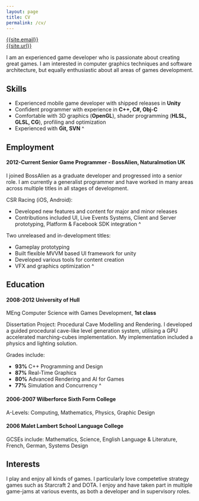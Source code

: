 ```yaml
---
layout: page
title: CV
permalink: /cv/
---
```


[{{site.email}}](mailto:{{site.email}})   
[{{site.url}}]({{site.url}})

I am an experienced game developer who is passionate about creating great games. I am interested in computer graphics techniques and software architecture, but equally enthusiastic about all areas of games development.

## Skills

- Experienced mobile game developer with shipped releases in __Unity__
- Confident programmer with experience in __C++, C#, Obj-C__
- Comfortable with 3D graphics (__OpenGL__), shader programming (__HLSL, GLSL, CG__), profiling and optimization
- Experienced with __Git, SVN__
^

## Employment

#### __2012-Current__ Senior Game Programmer - BossAlien, Naturalmotion UK

I joined BossAlien as a graduate developer and progressed into a senior role. I am currently a generalist programmer and have worked in many areas across multiple titles in all stages of development.

CSR Racing (iOS, Android):

- Developed new features and content for major and minor releases
- Contributions included UI, Live Events Systems, Client and Server prototyping, Platform & Facebook SDK integration
^

Two unreleased and in-development titles:

- Gameplay prototyping
- Built flexible MVVM based UI framework for unity
- Developed various tools for content creation
- VFX and graphics optimization
^

## Education

#### __2008-2012__ University of Hull

MEng Computer Science with Games Development, __1st class__

Dissertation Project: Procedural Cave Modelling and Rendering. I developed a guided procedural cave-like level generation system, utilising a GPU accelerated marching-cubes implementation. My implementation included a physics and lighting solution.

Grades include:

- __93%__ C++ Programming and Design
- __87%__ Real-Time Graphics
- __80%__ Advanced Rendering and AI for Games
- __77%__ Simulation and Concurrency
^

#### __2006-2007__ Wilberforce Sixth Form College

A-Levels: Computing, Mathematics, Physics, Graphic Design

#### __2006__ Malet Lambert School Language College

GCSEs include: Mathematics, Science, English Language & Literature, French, German, Systems Design


## Interests

I play and enjoy all kinds of games. I particularly love competetive strategy games such as Starcraft 2 and DOTA. I enjoy and have taken part in multiple game-jams at various events, as both a developer and in supervisory roles.
